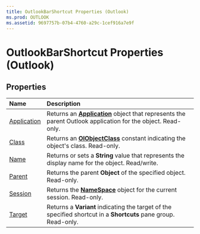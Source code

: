 ```yaml
---
title: OutlookBarShortcut Properties (Outlook)
ms.prod: OUTLOOK
ms.assetid: 9697757b-07b4-4760-a29c-1cef916a7e9f
---
```



# OutlookBarShortcut Properties (Outlook)

## Properties



|**Name**|**Description**|
|:-----|:-----|
|[Application](outlookbarshortcut-application-property-outlook.md)|Returns an  **[Application](application-object-outlook.md)** object that represents the parent Outlook application for the object. Read-only.|
|[Class](outlookbarshortcut-class-property-outlook.md)|Returns an  **[OlObjectClass](olobjectclass-enumeration-outlook.md)** constant indicating the object's class. Read-only.|
|[Name](outlookbarshortcut-name-property-outlook.md)|Returns or sets a  **String** value that represents the display name for the object. Read/write.|
|[Parent](outlookbarshortcut-parent-property-outlook.md)|Returns the parent  **Object** of the specified object. Read-only.|
|[Session](outlookbarshortcut-session-property-outlook.md)|Returns the  **[NameSpace](namespace-object-outlook.md)** object for the current session. Read-only.|
|[Target](outlookbarshortcut-target-property-outlook.md)|Returns a  **Variant** indicating the target of the specified shortcut in a **Shortcuts** pane group. Read-only.|

